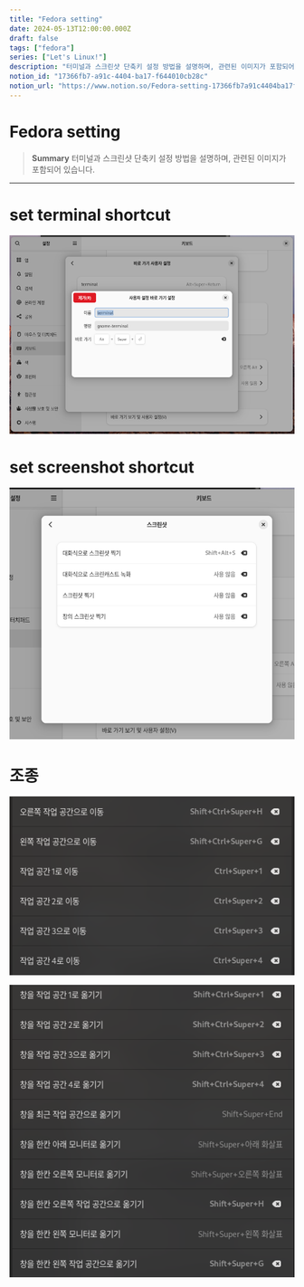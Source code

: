 ```yaml
---
title: "Fedora setting"
date: 2024-05-13T12:00:00.000Z
draft: false
tags: ["fedora"]
series: ["Let's Linux!"]
description: "터미널과 스크린샷 단축키 설정 방법을 설명하며, 관련된 이미지가 포함되어 있습니다."
notion_id: "17366fb7-a91c-4404-ba17-f644010cb28c"
notion_url: "https://www.notion.so/Fedora-setting-17366fb7a91c4404ba17f644010cb28c"
---
```


# Fedora setting

> **Summary**
> 터미널과 스크린샷 단축키 설정 방법을 설명하며, 관련된 이미지가 포함되어 있습니다.

---

# set terminal shortcut

![Image](image_01b4b00cb401.png)

# set screenshot shortcut

![Image](image_c4bd2518c7c5.png)

# 조종

![Image](image_e8dbff76bd17.png)

![Image](image_b640b3d08290.png)

